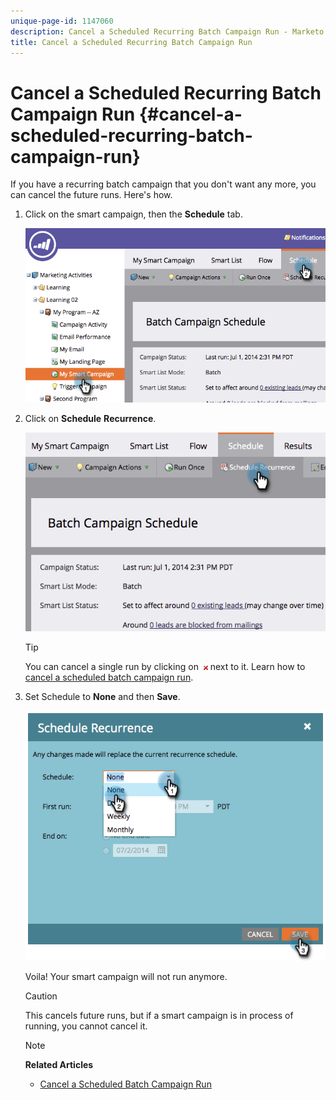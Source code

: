 ```yaml
---
unique-page-id: 1147060
description: Cancel a Scheduled Recurring Batch Campaign Run - Marketo Docs - Product Documentation
title: Cancel a Scheduled Recurring Batch Campaign Run
---
```


# Cancel a Scheduled Recurring Batch Campaign Run {#cancel-a-scheduled-recurring-batch-campaign-run}

If you have a recurring batch campaign that you don't want any more, you can cancel the future runs. Here's how.

1. Click on the smart campaign, then the **Schedule**&nbsp;tab.

   ![](assets/image2014-9-22-16-3a44-3a51.png)

1. Click on **Schedule** **Recurrence**.

   ![](assets/image2014-9-22-16-3a44-3a55.png)

   >[!TIP]
   >
   >You can cancel a single run by clicking on&nbsp; ![--](assets/image2014-9-22-16-3a45-3a42.png)&nbsp;next to it. Learn how to [cancel a scheduled batch campaign run](cancel-a-scheduled-batch-campaign-run.md).

1. Set Schedule to **None**&nbsp;and then **Save**.

   ![](assets/image2014-9-22-16-3a45-3a56.png)

   Voila! Your smart campaign will not run anymore.

   >[!CAUTION]
   >
   >This cancels future runs, but if a smart campaign is in process of running, you cannot cancel it.

   >[!NOTE]
   >
   >**Related Articles**
   >
   >    
   >    
   >    * [Cancel a Scheduled Batch Campaign Run](cancel-a-scheduled-batch-campaign-run.md)
   >    
   >

